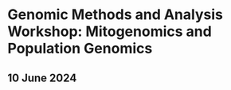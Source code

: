 # Genomic Methods and Analysis Workshop: Mitogenomics and Population Genomics #

## 10 June 2024 ##
